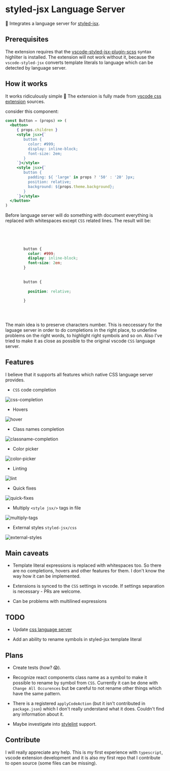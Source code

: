 # styled-jsx Language Server

🎉 Integrates a language server for [styled-jsx](https://github.com/zeit/styled-jsx).

## Prerequisites

The extension requires that the [vscode-styled-jsx-plugin-scss](https://marketplace.visualstudio.com/items?itemName=bfanger.vscode-styled-jsx-plugin-scss) syntax highliter is installed. The extension will not work without it, because the `vscode-styled-jsx` converts template literals to language which can be detected by language server.

## How it works

It works ridiculously simple 🤣
The extension is fully made from [vscode css extension](https://github.com/Microsoft/vscode/tree/master/extensions/css) sources.

consider this component:

```jsx
const Button = (props) => (
  <button>
     { props.children }
     <style jsx>{`
        button {
          color: #999;
          display: inline-block;
          font-size: 2em;
        }
     `}</style>
     <style jsx>{`
        button {
          padding: ${ 'large' in props ? '50' : '20' }px;
          position: relative;
          background: ${props.theme.background};
        }
     `}</style>
  </button>
)
```

Before language server will do something with document everything is replaced with whitespaces except `CSS` related lines. The result will be:

```css
                           
          
                       
                  
        button {
          color: #999;
          display: inline-block;
          font-size: 2em;
        }
               
                  
        button {
                                                         
          position: relative;
                                                
        }
               
           
 

```

The main idea is to preserve characters number. This is neccessary for the laguage server in order to do completions in the right place, to underline problems on the right words, to highlight right symbols and so on. Also I've tried to make it as close as possible to the original vscode `CSS` language server.

## Features

I believe that it supports all features which native CSS language server provides.

- `CSS` code completion

![css-completion](https://thumbs.gfycat.com/FortunateScarceBufeo-size_restricted.gif)

- Hovers

![hover](https://thumbs.gfycat.com/PolishedIllustriousAmphibian-size_restricted.gif)

- Class names completion

![classname-completion](https://thumbs.gfycat.com/WelllitQuestionableGavial-size_restricted.gif)

- Color picker

![color-picker](https://thumbs.gfycat.com/UnimportantGrossFlatfish-size_restricted.gif)

- Linting

![lint](https://thumbs.gfycat.com/BlaringEmbellishedAfricanjacana-size_restricted.gif)

- Quick fixes

![quick-fixes](https://thumbs.gfycat.com/RelievedHarmoniousIberiannase-size_restricted.gif)

- Multiply `<style jsx/>` tags in file

![multiply-tags](https://i.imgur.com/n7VzljO.png)

- External styles `styled-jsx/css`

![external-styles](https://i.imgur.com/NiSKtQW.png)

## Main caveats

- Template literal expressions is replaced with whitespaces too. So there are no completions, hovers and other features for them. I don't know the way how it can be implemented.

- Extensions is synced to the `CSS` settings in vscode. If settings separation is necessary - PRs are welcome.

- Can be problems with multilined expressions

## TODO

- Update [css language server](https://github.com/Microsoft/vscode-css-languageservice)

- Add an ability to rename symbols in styled-jsx template literal

## Plans

- Create tests (how? 😱).

- Recognize react components class name as a symbol to make it possible to rename by symbol from `CSS`. Currently it can be done with `Change All Occurences` but be careful to not rename other things which have the same pattern.

- There is a registered `applyCodeAction` (but it isn't contributed in `package.json`) which I don't really understand what it does. Couldn't find any information about it.

- Maybe investigate into [stylelint](https://github.com/stylelint/stylelint) support.

## Contribute

I will really appreciate any help. This is my first experience with `typescript`, vscode extension development and it is also my first repo that I contribute to open source (some files can be missing).